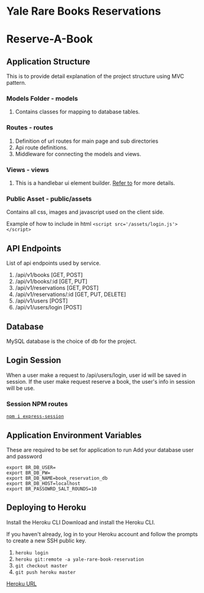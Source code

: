 # Yale Rare Books Reservations

# Reserve-A-Book 
  

## Application Structure
This is to provide detail explanation of the project structure using MVC pattern. 

### Models Folder - models
1. Contains classes for mapping to database tables. 

### Routes - routes
1. Definition of url routes for main page and sub directories
2. Api route definitions. 
3. Middleware for connecting the models and views.

### Views - views
1. This is a handlebar ui element builder. [Refer to](https://www.npmjs.com/package/express-handlebars) for more details.

### Public Asset - public/assets
Contains all css, images and javascript used on the client side.

Example of how to include in html `<script src='/assets/login.js'></script>`

## API Endpoints
List of api endpoints used by service. 
1. /api/v1/books [GET, POST]
2. /api/v1/books/:id [GET, PUT]
3. /api/v1/reservations [GET, POST]
4. /api/v1/reservations/:id [GET, PUT, DELETE]
5. /api/v1/users [POST]
6. /api/v1/users/login [POST]

## Database
MySQL database is the choice of db for the project.

## Login Session
When a user make a request to /api/users/login, user id will be saved in session.
If the user make request reserve a book, the user's info in session will be use.

### Session NPM routes
[`npm i express-session`](https://www.npmjs.com/package/express-session)

## Application Environment Variables
These are required to be set for application to run
Add your database user and password
```
export BR_DB_USER=
export BR_DB_PW=
export BR_DB_NAME=book_reservation_db
export BR_DB_HOST=localhost
export BR_PASSOWRD_SALT_ROUNDS=10
```

## Deploying to Heroku 
Install the Heroku CLI
Download and install the Heroku CLI.

If you haven't already, log in to your Heroku account and follow the prompts to create a new SSH public key.

1. `heroku login`
2. `heroku git:remote -a yale-rare-book-reservation`
3. `git checkout master`
4. `git push heroku master`

[Heroku URL](https://yale-rare-book-reservation.herokuapp.com)
